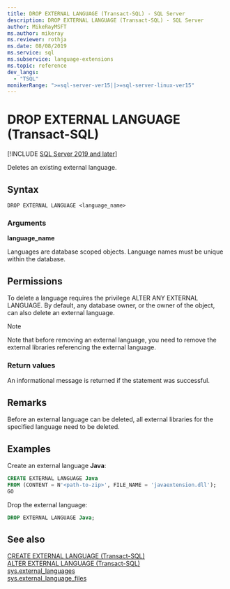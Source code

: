 ```yaml
---
title: DROP EXTERNAL LANGUAGE (Transact-SQL) - SQL Server
description: DROP EXTERNAL LANGUAGE (Transact-SQL) - SQL Server
author: MikeRayMSFT
ms.author: mikeray
ms.reviewer: rothja
ms.date: 08/08/2019
ms.service: sql
ms.subservice: language-extensions
ms.topic: reference
dev_langs:
  - "TSQL"
monikerRange: ">=sql-server-ver15||>=sql-server-linux-ver15"
---
```


# DROP EXTERNAL LANGUAGE (Transact-SQL)  
[!INCLUDE [SQL Server 2019 and later](../../includes/applies-to-version/sqlserver2019.md)]

Deletes an existing external language.

## Syntax

```syntaxsql
DROP EXTERNAL LANGUAGE <language_name>
```

### Arguments

**language_name**

Languages are database scoped objects. Language names must be unique within the database.

## Permissions

To delete a language requires the privilege ALTER ANY EXTERNAL LANGUAGE. By default, any database owner, or the owner of the object, can also delete an external language.

> [!NOTE]
> Note that before removing an external language, you need to remove the external libraries referencing the external language.

### Return values

An informational message is returned if the statement was successful.

## Remarks

Before an external language can be deleted, all external libraries for the specified language need to be deleted.

## Examples

Create an external language **Java**:

```sql
CREATE EXTERNAL LANGUAGE Java 
FROM (CONTENT = N'<path-to-zip>', FILE_NAME = 'javaextension.dll');
GO
```

Drop the external language:

```sql
DROP EXTERNAL LANGUAGE Java;
```

## See also

[CREATE EXTERNAL LANGUAGE (Transact-SQL)](create-external-language-transact-sql.md)  
[ALTER EXTERNAL LANGUAGE (Transact-SQL)](alter-external-language-transact-sql.md)  
[sys.external_languages](../../relational-databases/system-catalog-views/sys-external-languages-transact-sql.md)  
[sys.external_language_files](../../relational-databases/system-catalog-views/sys-external-language-files-transact-sql.md)  
